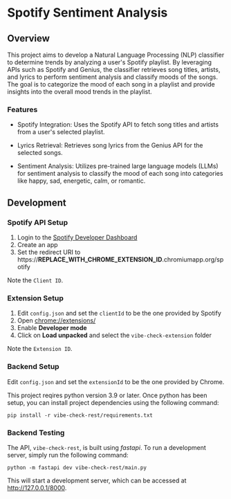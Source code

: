 # Spotify Sentiment Analysis

## Overview

This project aims to develop a Natural Language Processing (NLP) classifier to determine trends by analyzing a user's Spotify playlist. By leveraging APIs such as Spotify and Genius, the classifier retrieves song titles, artists, and lyrics to perform sentiment analysis and classify moods of the songs. The goal is to categorize the mood of each song in a playlist and provide insights into the overall mood trends in the playlist.

### Features

- Spotify Integration: Uses the Spotify API to fetch song titles and artists from a user's selected playlist.

- Lyrics Retrieval: Retrieves song lyrics from the Genius API for the selected songs.

- Sentiment Analysis: Utilizes pre-trained large language models (LLMs) for sentiment analysis to classify the mood of each song into categories like happy, sad, energetic, calm, or romantic.

## Development

### Spotify API Setup

1. Login to the [Spotify Developer Dashboard](https://developer.spotify.com/dashboard)
2. Create an app
3. Set the redirect URI to https://**REPLACE_WITH_CHROME_EXTENSION_ID**.chromiumapp.org/spotify

Note the `Client ID`.

### Extension Setup

1. Edit `config.json` and set the `clientId` to be the one provided by Spotify
2. Open [chrome://extensions/](chrome://extensions/)
3. Enable **Developer mode**
4. Click on **Load unpacked** and select the `vibe-check-extension` folder

Note the `Extension ID`.

### Backend Setup

Edit `config.json` and set the `extensionId` to be the one provided by Chrome.

This project reqires python version 3.9 or later. Once python has been setup, you can install project dependencies using the following command:

```
pip install -r vibe-check-rest/requirements.txt
```

### Backend Testing

The API, `vibe-check-rest`, is built using _fastapi_. To run a development server, simply run the following command:

```
python -m fastapi dev vibe-check-rest/main.py
```

This will start a development server, which can be accessed at http://127.0.0.1/8000.
